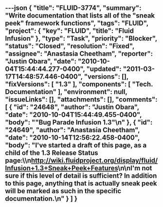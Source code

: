 ---json
{
  "title": "FLUID-3774",
  "summary": "Write documentation that lists all of the \"sneak peek\" framework functions",
  "tags": "FLUID",
  "project": {
    "key": "FLUID",
    "title": "Fluid Infusion"
  },
  "type": "Task",
  "priority": "Blocker",
  "status": "Closed",
  "resolution": "Fixed",
  "assignee": "Anastasia Cheetham",
  "reporter": "Justin Obara",
  "date": "2010-10-04T15:44:44.277-0400",
  "updated": "2011-03-17T14:48:57.446-0400",
  "versions": [],
  "fixVersions": [
    "1.3"
  ],
  "components": [
    "Tech. Documentation"
  ],
  "environment": null,
  "issueLinks": [],
  "attachments": [],
  "comments": [
    {
      "id": "24648",
      "author": "Justin Obara",
      "date": "2010-10-04T15:44:49.455-0400",
      "body": "\"Bug Parade Infusion 1.3\"\n"
    },
    {
      "id": "24649",
      "author": "Anastasia Cheetham",
      "date": "2010-10-14T12:56:22.458-0400",
      "body": "I've started a draft of this page, as a child of the 1.3 Release Status page:\\\n<http://wiki.fluidproject.org/display/fluid/Infusion+1.3+Sneak+Peek+Features>\n\nI'm not sure if this level of detail is sufficient? In addition to this page, anything that is actually sneak peek will be marked as such in the specific documentation.\n"
    }
  ]
}
---

        
